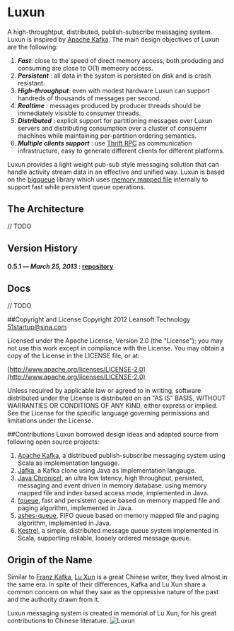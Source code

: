 # Luxun


A high-throughtput, distributed, publish-subscribe messaging system. Luxun is inspired by [Apache Kafka](http://kafka.apache.org/). The main design objectives of Luxun are the following:

1. ***Fast***: close to the speed of direct memory access, both produding and consuming are close to O(1) memeory access.
2. ***Persistent*** : all data in the system is persisted on disk and is crash resistant.
3. ***High-throughput***: even with modest hardware Luxun can support handreds of thousands of messages per second.
4. ***Realtime*** : messages produced by producer threads should be immediately visisble to consumer threads.
5. ***Distributed*** : explicit support for partitioning messages over Luxun servers and distributing consumption over a cluster of consuemr machines while maintaining per-partition ordering semantics.
6. ***Multiple clients support*** : use [Thrift RPC]() as communication infrastructure, easy to generate different clients for different platforms.

Luxun provides a light weight pub-sub style messaging solution that can handle activity stream data in an effective and unified way. Luxun is based on the [bigqueue](https://github.com/bulldog2011/bigqueue) library which uses [memory mapped file](http://en.wikipedia.org/wiki/Memory_mapped_file) internally to support fast while persistent queue operations.

## The Architecture

// TODO



## Version History
#### 0.5.1 — *March 25, 2013* : [repository](https://github.com/bulldog2011/bulldog-repo/tree/master/repo/releases/com/leansoft/luxun/0.6.0)


  
## Docs

// TODO


##Copyright and License
Copyright 2012 Leansoft Technology <51startup@sina.com>

Licensed under the Apache License, Version 2.0 (the "License"); you may not use this work except in compliance with the License. You may obtain a copy of the License in the LICENSE file, or at:

[http://www.apache.org/licenses/LICENSE-2.0](http://www.apache.org/licenses/LICENSE-2.0)

Unless required by applicable law or agreed to in writing, software distributed under the License is distributed on an "AS IS" BASIS, WITHOUT WARRANTIES OR CONDITIONS OF ANY KIND, either express or implied. See the License for the specific language governing permissions and limitations under the License.

##Contributions
Luxun borrowed design ideas and adapted source from following open source projects:

1. [Apache Kafka](http://kafka.apache.org/index.html), a distribued publish-subscribe messaging system using Scala as implementation language.
2. [Jafka](https://github.com/adyliu/jafka), a Kafka clone using Java as implementation langauge.
3. [Java Chronicel](https://github.com/peter-lawrey/Java-Chronicle), an ultra low latency, high throughput, persisted, messaging and event driven in memory database. using memory mapped file and index based access mode, implemented in Java.
4. [fqueue](http://code.google.com/p/fqueue/), fast and persistent queue based on memory mapped file and paging algorithm, implemented in Java.
5. [ashes-queue](http://code.google.com/p/ashes-queue/), FIFO queue based on memory mapped file and paging algorithm, implemented in Java.
6. [Kestrel](https://github.com/robey/kestrel), a simple, distributed message queue system implemented in Scala, supporting reliable, loosely ordered message queue.

## Origin of the Name
Similar to [Franz Kafka](http://en.wikipedia.org/wiki/Franz_Kafka), [Lu Xun](http://en.wikipedia.org/wiki/Franz_Kafka) is a great Chinese writer, they lived almost in the same era. In spite of their differences, Kafka and Lu Xun share a common concern on what they saw as the oppressive nature of the past and the authority drawn from it.

Luxun messaging system is created in memorial of Lu Xun, for his great contributions to Chinese literature.
![Luxun](http://upload.wikimedia.org/wikipedia/commons/thumb/4/48/LuXun1930.jpg/200px-LuXun1930.jpg)







 















